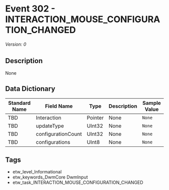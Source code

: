 # Event 302 - INTERACTION_MOUSE_CONFIGURATION_CHANGED
###### Version: 0

## Description
None

## Data Dictionary
|Standard Name|Field Name|Type|Description|Sample Value|
|---|---|---|---|---|
|TBD|Interaction|Pointer|None|`None`|
|TBD|updateType|UInt32|None|`None`|
|TBD|configurationCount|UInt32|None|`None`|
|TBD|configurations|UInt8|None|`None`|

## Tags
* etw_level_Informational
* etw_keywords_DwmCore DwmInput
* etw_task_INTERACTION_MOUSE_CONFIGURATION_CHANGED